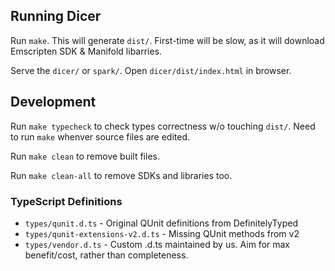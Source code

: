 
## Running Dicer
Run `make`. This will generate `dist/`. First-time will be slow, as it will download Emscripten SDK & Manifold libarries.

Serve the `dicer/` or `spark/`. Open `dicer/dist/index.html` in browser.

## Development
Run `make typecheck` to check types correctness w/o touching `dist/`.
Need to run `make` whenver source files are edited.

Run `make clean` to remove built files.

Run `make clean-all` to remove SDKs and libraries too.

### TypeScript Definitions
- `types/qunit.d.ts` - Original QUnit definitions from DefinitelyTyped
- `types/qunit-extensions-v2.d.ts` - Missing QUnit methods from v2
- `types/vendor.d.ts` - Custom .d.ts maintained by us. Aim for max benefit/cost, rather than completeness.

